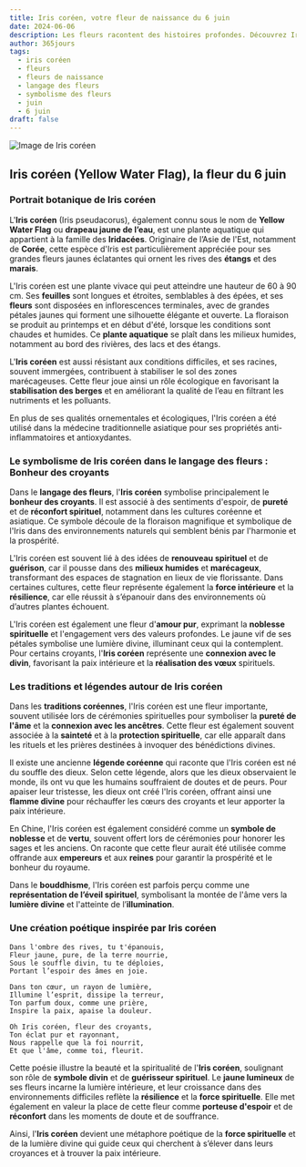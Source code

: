 ```yaml
---
title: Iris coréen, votre fleur de naissance du 6 juin
date: 2024-06-06
description: Les fleurs racontent des histoires profondes. Découvrez Iris coréen, votre fleur de naissance du 6 juin, ses symboles et récits fascinants. Plongez dans sa signification et son langage unique dans l'art floral.
author: 365jours
tags:
  - iris coréen
  - fleurs
  - fleurs de naissance
  - langage des fleurs
  - symbolisme des fleurs
  - juin
  - 6 juin
draft: false
---
```


![Image de Iris coréen](https://cdn.pixabay.com/photo/2022/02/21/14/31/iris-7026891_1280.jpg#center)


## Iris coréen (Yellow Water Flag), la fleur du 6 juin

### Portrait botanique de Iris coréen

L'**Iris coréen** (Iris pseudacorus), également connu sous le nom de **Yellow Water Flag** ou **drapeau jaune de l’eau**, est une plante aquatique qui appartient à la famille des **Iridacées**. Originaire de l’Asie de l'Est, notamment de **Corée**, cette espèce d'Iris est particulièrement appréciée pour ses grandes fleurs jaunes éclatantes qui ornent les rives des **étangs** et des **marais**.

L'Iris coréen est une plante vivace qui peut atteindre une hauteur de 60 à 90 cm. Ses **feuilles** sont longues et étroites, semblables à des épées, et ses **fleurs** sont disposées en inflorescences terminales, avec de grandes pétales jaunes qui forment une silhouette élégante et ouverte. La floraison se produit au printemps et en début d'été, lorsque les conditions sont chaudes et humides. Ce **plante aquatique** se plaît dans les milieux humides, notamment au bord des rivières, des lacs et des étangs.

L'**Iris coréen** est aussi résistant aux conditions difficiles, et ses racines, souvent immergées, contribuent à stabiliser le sol des zones marécageuses. Cette fleur joue ainsi un rôle écologique en favorisant la **stabilisation des berges** et en améliorant la qualité de l’eau en filtrant les nutriments et les polluants.

En plus de ses qualités ornementales et écologiques, l'Iris coréen a été utilisé dans la médecine traditionnelle asiatique pour ses propriétés anti-inflammatoires et antioxydantes.

### Le symbolisme de Iris coréen dans le langage des fleurs : Bonheur des croyants

Dans le **langage des fleurs**, l'**Iris coréen** symbolise principalement le **bonheur des croyants**. Il est associé à des sentiments d'espoir, de **pureté** et de **réconfort spirituel**, notamment dans les cultures coréenne et asiatique. Ce symbole découle de la floraison magnifique et symbolique de l'Iris dans des environnements naturels qui semblent bénis par l'harmonie et la prospérité.

L'Iris coréen est souvent lié à des idées de **renouveau spirituel** et de **guérison**, car il pousse dans des **milieux humides** et **marécageux**, transformant des espaces de stagnation en lieux de vie florissante. Dans certaines cultures, cette fleur représente également la **force intérieure** et la **résilience**, car elle réussit à s’épanouir dans des environnements où d’autres plantes échouent.

L'Iris coréen est également une fleur d'**amour pur**, exprimant la **noblesse spirituelle** et l'engagement vers des valeurs profondes. Le jaune vif de ses pétales symbolise une lumière divine, illuminant ceux qui la contemplent. Pour certains croyants, l'**Iris coréen** représente une **connexion avec le divin**, favorisant la paix intérieure et la **réalisation des vœux** spirituels.

### Les traditions et légendes autour de Iris coréen

Dans les **traditions coréennes**, l'Iris coréen est une fleur importante, souvent utilisée lors de cérémonies spirituelles pour symboliser la **pureté de l'âme** et la **connexion avec les ancêtres**. Cette fleur est également souvent associée à la **sainteté** et à la **protection spirituelle**, car elle apparaît dans les rituels et les prières destinées à invoquer des bénédictions divines.

Il existe une ancienne **légende coréenne** qui raconte que l'Iris coréen est né du souffle des dieux. Selon cette légende, alors que les dieux observaient le monde, ils ont vu que les humains souffraient de doutes et de peurs. Pour apaiser leur tristesse, les dieux ont créé l'Iris coréen, offrant ainsi une **flamme divine** pour réchauffer les cœurs des croyants et leur apporter la paix intérieure.

En Chine, l'Iris coréen est également considéré comme un **symbole de noblesse** et de **vertu**, souvent offert lors de cérémonies pour honorer les sages et les anciens. On raconte que cette fleur aurait été utilisée comme offrande aux **empereurs** et aux **reines** pour garantir la prospérité et le bonheur du royaume.

Dans le **bouddhisme**, l'Iris coréen est parfois perçu comme une **représentation de l’éveil spirituel**, symbolisant la montée de l'âme vers la **lumière divine** et l'atteinte de l’**illumination**.

### Une création poétique inspirée par Iris coréen

```
Dans l'ombre des rives, tu t'épanouis,
Fleur jaune, pure, de la terre nourrie,
Sous le souffle divin, tu te déploies,
Portant l’espoir des âmes en joie.

Dans ton cœur, un rayon de lumière,
Illumine l’esprit, dissipe la terreur,
Ton parfum doux, comme une prière,
Inspire la paix, apaise la douleur.

Oh Iris coréen, fleur des croyants,
Ton éclat pur et rayonnant,
Nous rappelle que la foi nourrit,
Et que l'âme, comme toi, fleurit.
```

Cette poésie illustre la beauté et la spiritualité de l'**Iris coréen**, soulignant son rôle de **symbole divin** et de **guérisseur spirituel**. Le **jaune lumineux** de ses fleurs incarne la lumière intérieure, et leur croissance dans des environnements difficiles reflète la **résilience** et la **force spirituelle**. Elle met également en valeur la place de cette fleur comme **porteuse d'espoir** et de **réconfort** dans les moments de doute et de souffrance.

Ainsi, l'**Iris coréen** devient une métaphore poétique de la **force spirituelle** et de la lumière divine qui guide ceux qui cherchent à s’élever dans leurs croyances et à trouver la paix intérieure.
